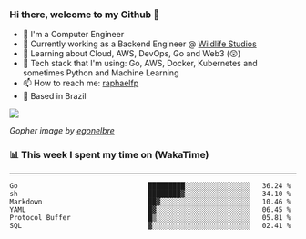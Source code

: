### Hi there, welcome to my Github 👋

- 📖 I'm a Computer Engineer
- 🔭 Currently working as a Backend Engineer @ [Wildlife Studios](https://wildlifestudios.com/)
- 🌱 Learning about Cloud, AWS, DevOps, Go and Web3 (😲)
- 🚀 Tech stack that I'm using: Go, AWS, Docker, Kubernetes and sometimes Python and Machine Learning
- 📫 How to reach me: [raphaelfp](https://linkedin.com/in/raphaelfp)
- 🏡 Based in Brazil

![](https://github.com/raphaelfp/gophers/blob/master/.thumb/animation/morning-coffee-3x.gif)

*Gopher image by [egonelbre](https://github.com/egonelbre/)*

### 📊 This week I spent my time on (WakaTime)

---

<!--START_SECTION:waka-->

```text
Go                                █████████░░░░░░░░░░░░░░░░   36.24 %
sh                                ████████▓░░░░░░░░░░░░░░░░   34.10 %
Markdown                          ██▓░░░░░░░░░░░░░░░░░░░░░░   10.46 %
YAML                              █▓░░░░░░░░░░░░░░░░░░░░░░░   06.45 %
Protocol Buffer                   █▒░░░░░░░░░░░░░░░░░░░░░░░   05.81 %
SQL                               ▓░░░░░░░░░░░░░░░░░░░░░░░░   02.41 %
```

<!--END_SECTION:waka-->
